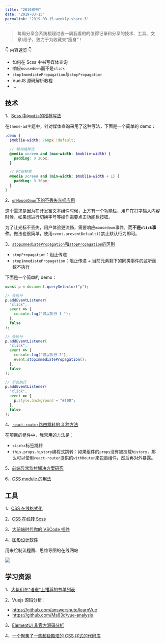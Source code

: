 ```yaml
---
title: "2019初刊"
date: "2019-03-15"
permalink: "2019-03-15-weekly-share-3"
---
```


> 每周分享会系统梳理过去一周我看的的值得记录和分享的技术、工具、文章/段子，致力于为收藏夹“瘦身”！

👇 内容速览 👇

- 如何在 Scss 中书写媒体查询
- 响应`mousedown`而不是`click`
- `stopImmediatePropagation`与`stopPropagation`
- VueJS 源码解析教程
- ...

## 技术

1、[Scss 中`@media`的推荐写法](https://www.w3cplus.com/preprocessor/sass-for-web-designers-chapter-4.html)

在`theme-ad`主题中，针对媒体查询采用了这种写法，下面是一个简单的 demo：

```scss
.demo {
  $moblie-width: 768px !default;

  // 移动端样式
  @media screen and (max-width: $moblie-width) {
    padding: 0 20px;
  }

  // PC端样式
  @media screen and (min-width: $moblie-width + 1) {
    padding: 0 30px;
  }
}
```

2、[`onMouseDown`下的不丢失光标应用](http://jsfiddle.net/skram/3MTQK/4/)

这个需求是因为在开发富文本组件时候，上方有一个功能栏，用户在打字输入内容时候，如果想进行切换字号等操作需要点击功能栏按钮。

为了让光标不丢失，用户体验更流畅，需要响应`mousedown`事件，**而不是`click`事件**。做法也很简单，使用`event.preventDefault()`禁止默认行为即可。

3、[`stopImmediatePropagation`和`stopPropagation`的区别](https://stackoverflow.com/questions/8735764/prevent-firing-focus-event-when-clicking-on-div)

- `stopPropagation`：阻止传递
- `stopImmediatePropagation`：阻止传递 + 当前元素剩下的同类事件的监听函数不执行

下面是一个简单的 demo：

```javascript
const p = document.querySelector("p");

// 会执行
p.addEventListener(
  "click",
  event => {
    console.log("可以执行 1 ");
  },
  false
);

// 会执行
p.addEventListener(
  "click",
  event => {
    console.log("可以执行 2");
    event.stopImmediatePropagation();
  },
  false
);

// 不会执行
p.addEventListener(
  "click",
  event => {
    p.style.background = "#f00";
  },
  false
);
```

4、[`react-router`路由跳转的 3 种方法](https://segmentfault.com/a/1190000013912862)

在项目的组件中，我常用的方法是：

- `<Link>`标签跳转
- `this.props.history`编程式跳转：如果组件的`props`没有被挂载`history`，那么可以使用`react-router`提供的`withRouter`来包裹组件，然后再对外暴露。

5、[前端异常监控解决方案研究](https://cdc.tencent.com/2018/09/13/frontend-exception-monitor-research/)

6、[CSS module 的用法](http://www.ruanyifeng.com/blog/2016/06/css_modules.html)

## 工具

1、[CSS 在线格式化](http://tool.oschina.net/codeformat/css)

2、[CSS 在线转 Scss](http://code.z01.com/sass/css2sass.html)

3、[大前端时代你的 VSCode 插件](https://zhuanlan.zhihu.com/p/54067071)

4、[图形设计软件](https://www.edrawsoft.cn/)

用来绘制流程图、思维导图的在线网站

![](https://static.godbmw.com/images/每周分享/003/1.png)

## 学习资源

1、[大佬们在“语雀”上推荐的书单列表](https://www.yuque.com/book-academy/2018)

2、Vuejs 源码分析：

- https://github.com/answershuto/learnVue
- https://github.com/Ma63d/vue-analysis

3、[ElementUI 非官方源码分析](https://www.jianshu.com/c/c71f9c127c71)

4、[一个聚集了一些超级酷炫的 CSS 样式的代码库](https://github.com/cssanimation/css-animation-101)

